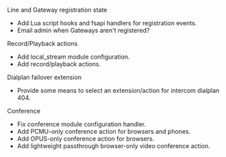 Line and Gateway registration state

- Add Lua script hooks and fsapi handlers
  for registration events.
- Email admin when Gateways aren't registered? 

Record/Playback actions

- Add local_stream module configuration.
- Add record/playback actions.

Dialplan failover extension

- Provide some means
  to select an extension/action
  for intercom dialplan 404.

Conference

- Fix conference module configuration handler.
- Add PCMU-only conference action
  for browsers and phones.
- Add OPUS-only conference action
  for browsers.
- Add lightweight passthrough
  browser-only video conference action.
